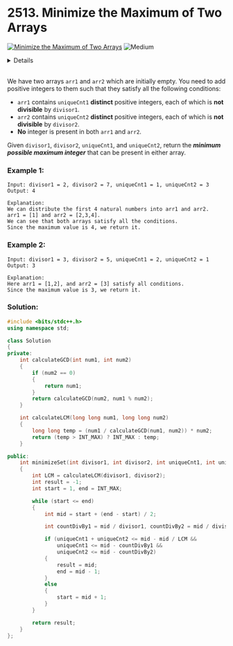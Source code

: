 # 2513. Minimize the Maximum of Two Arrays

[![Minimize the Maximum of Two Arrays](https://img.shields.io/badge/-Leetcode-grey?style=for-the-badge&logo=Leetcode&logoColor=Gray)](https://leetcode.com/problems/minimize-the-maximum-of-two-arrays/description/) ![Medium](https://img.shields.io/badge/-Medium-green?style=for-the-badge&logoColor=green)

<details>
Author: Avinash Yadav<br>
Date: 01-01-2024
</details><br>

We have two arrays `arr1` and `arr2` which are initially empty. You need to add positive integers to them such that they satisfy all the following conditions:

- `arr1` contains `uniqueCnt1` **distinct** positive integers, each of which is **not divisible** by `divisor1`.
- `arr2` contains `uniqueCnt2` **distinct** positive integers, each of which is **not divisible** by `divisor2`.
- **No** integer is present in both `arr1` and `arr2`.

Given `divisor1`, `divisor2`, `uniqueCnt1`, and `uniqueCnt2`, return the **_minimum possible maximum integer_** that can be present in either array.

### Example 1:

```
Input: divisor1 = 2, divisor2 = 7, uniqueCnt1 = 1, uniqueCnt2 = 3
Output: 4

Explanation:
We can distribute the first 4 natural numbers into arr1 and arr2.
arr1 = [1] and arr2 = [2,3,4].
We can see that both arrays satisfy all the conditions.
Since the maximum value is 4, we return it.
```

### Example 2:

```
Input: divisor1 = 3, divisor2 = 5, uniqueCnt1 = 2, uniqueCnt2 = 1
Output: 3

Explanation:
Here arr1 = [1,2], and arr2 = [3] satisfy all conditions.
Since the maximum value is 3, we return it.
```

### Solution:

```cpp
#include <bits/stdc++.h>
using namespace std;

class Solution
{
private:
    int calculateGCD(int num1, int num2)
    {
        if (num2 == 0)
        {
            return num1;
        }
        return calculateGCD(num2, num1 % num2);
    }

    int calculateLCM(long long num1, long long num2)
    {
        long long temp = (num1 / calculateGCD(num1, num2)) * num2;
        return (temp > INT_MAX) ? INT_MAX : temp;
    }

public:
    int minimizeSet(int divisor1, int divisor2, int uniqueCnt1, int uniqueCnt2)
    {
        int LCM = calculateLCM(divisor1, divisor2);
        int result = -1;
        int start = 1, end = INT_MAX;

        while (start <= end)
        {
            int mid = start + (end - start) / 2;

            int countDivBy1 = mid / divisor1, countDivBy2 = mid / divisor2;

            if (uniqueCnt1 + uniqueCnt2 <= mid - mid / LCM &&
                uniqueCnt1 <= mid - countDivBy1 &&
                uniqueCnt2 <= mid - countDivBy2)
            {
                result = mid;
                end = mid - 1;
            }
            else
            {
                start = mid + 1;
            }
        }

        return result;
    }
};

```
